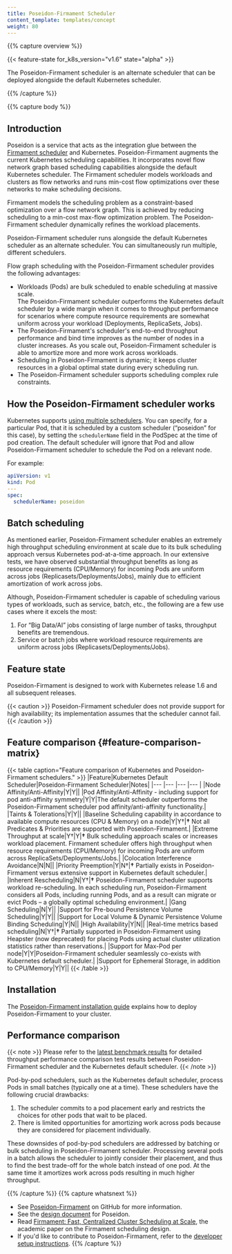 ```yaml
---
title: Poseidon-Firmament Scheduler
content_template: templates/concept
weight: 80
---
```


{{% capture overview %}}

{{< feature-state for_k8s_version="v1.6" state="alpha" >}}

The Poseidon-Firmament scheduler is an alternate scheduler that can be deployed
alongside the default Kubernetes scheduler.

{{% /capture %}}

{{% capture body %}}

## Introduction

Poseidon is a service that acts as the integration glue between the
[Firmament scheduler](https://github.com/Huawei-PaaS/firmament) and Kubernetes.
Poseidon-Firmament augments the current Kubernetes scheduling capabilities. It
incorporates novel flow network graph based scheduling capabilities alongside
the default Kubernetes scheduler. The Firmament scheduler models workloads and
clusters as flow networks and runs min-cost flow optimizations over these
networks to make scheduling decisions.

Firmament models the scheduling problem as a constraint-based optimization over
a flow network graph. This is achieved by reducing scheduling to a min-cost
max-flow optimization problem. The Poseidon-Firmament scheduler dynamically
refines the workload placements.

Poseidon-Firmament scheduler runs alongside the default Kubernetes scheduler as
an alternate scheduler. You can simultaneously run multiple, different
schedulers.

Flow graph scheduling with the Poseidon-Firmament scheduler provides the
following advantages:

- Workloads (Pods) are bulk scheduled to enable scheduling at massive scale.  
  The Poseidon-Firmament scheduler outperforms the Kubernetes default scheduler
  by a wide margin when it comes to throughput performance for scenarios where
  compute resource requirements are somewhat uniform across your workload
  (Deployments, ReplicaSets, Jobs).
- The Poseidon-Firmament's scheduler's end-to-end throughput performance and
  bind time improves as the number of nodes in a cluster increases. As you scale
  out, Poseidon-Firmament scheduler is able to amortize more and more work
  across workloads.
- Scheduling in Poseidon-Firmament is dynamic; it keeps cluster resources in a
  global optimal state during every scheduling run.
- The Poseidon-Firmament scheduler supports scheduling complex rule constraints.

## How the Poseidon-Firmament scheduler works

Kubernetes supports
[using multiple schedulers](/docs/tasks/administer-cluster/configure-multiple-schedulers/).
You can specify, for a particular Pod, that it is scheduled by a custom
scheduler (“poseidon” for this case), by setting the `schedulerName` field in
the PodSpec at the time of pod creation. The default scheduler will ignore that
Pod and allow Poseidon-Firmament scheduler to schedule the Pod on a relevant
node.

For example:

```yaml
apiVersion: v1
kind: Pod
---
spec:
  schedulerName: poseidon
```

## Batch scheduling

As mentioned earlier, Poseidon-Firmament scheduler enables an extremely high
throughput scheduling environment at scale due to its bulk scheduling approach
versus Kubernetes pod-at-a-time approach. In our extensive tests, we have
observed substantial throughput benefits as long as resource requirements
(CPU/Memory) for incoming Pods are uniform across jobs
(Replicasets/Deployments/Jobs), mainly due to efficient amortization of work
across jobs.

Although, Poseidon-Firmament scheduler is capable of scheduling various types of
workloads, such as service, batch, etc., the following are a few use cases where
it excels the most:

1. For “Big Data/AI” jobs consisting of large number of tasks, throughput
   benefits are tremendous.
2. Service or batch jobs where workload resource requirements are uniform across
   jobs (Replicasets/Deployments/Jobs).

## Feature state

Poseidon-Firmament is designed to work with Kubernetes release 1.6 and all
subsequent releases.

{{< caution >}} Poseidon-Firmament scheduler does not provide support for high
availability; its implementation assumes that the scheduler cannot fail.
{{< /caution >}}

## Feature comparison {#feature-comparison-matrix}

{{< table caption="Feature comparison of Kubernetes and Poseidon-Firmament schedulers." >}}
|Feature|Kubernetes Default Scheduler|Poseidon-Firmament Scheduler|Notes| |---
|--- |--- |--- | |Node Affinity/Anti-Affinity|Y|Y|| |Pod
Affinity/Anti-Affinity - including support for pod anti-affinity
symmetry|Y|Y|The default scheduler outperforms the Poseidon-Firmament scheduler
pod affinity/anti-affinity functionality.| |Taints & Tolerations|Y|Y|| |Baseline
Scheduling capability in accordance to available compute resources (CPU &
Memory) on a node|Y|Y†|**†** Not all Predicates & Priorities are supported with
Poseidon-Firmament.| |Extreme Throughput at scale|Y†|Y|**†** Bulk scheduling
approach scales or increases workload placement. Firmament scheduler offers high
throughput when resource requirements (CPU/Memory) for incoming Pods are uniform
across ReplicaSets/Deployments/Jobs.| |Colocation Interference Avoidance|N|N||
|Priority Preemption|Y|N†|**†** Partially exists in Poseidon-Firmament versus
extensive support in Kubernetes default scheduler.| |Inherent
Rescheduling|N|Y†|**†** Poseidon-Firmament scheduler supports workload
re-scheduling. In each scheduling run, Poseidon-Firmament considers all Pods,
including running Pods, and as a result can migrate or evict Pods – a globally
optimal scheduling environment.| |Gang Scheduling|N|Y|| |Support for Pre-bound
Persistence Volume Scheduling|Y|Y|| |Support for Local Volume & Dynamic
Persistence Volume Binding Scheduling|Y|N|| |High Availability|Y|N|| |Real-time
metrics based scheduling|N|Y†|**†** Partially supported in Poseidon-Firmament
using Heapster (now deprecated) for placing Pods using actual cluster
utilization statistics rather than reservations.| |Support for Max-Pod per
node|Y|Y|Poseidon-Firmament scheduler seamlessly co-exists with Kubernetes
default scheduler.| |Support for Ephemeral Storage, in addition to
CPU/Memory|Y|Y|| {{< /table >}}

## Installation

The
[Poseidon-Firmament installation guide](https://github.com/kubernetes-sigs/poseidon/blob/master/docs/install/README.md#Installation)
explains how to deploy Poseidon-Firmament to your cluster.

## Performance comparison

{{< note >}} Please refer to the
[latest benchmark results](https://github.com/kubernetes-sigs/poseidon/blob/master/docs/benchmark/README.md)
for detailed throughput performance comparison test results between
Poseidon-Firmament scheduler and the Kubernetes default scheduler. {{< /note >}}

Pod-by-pod schedulers, such as the Kubernetes default scheduler, process Pods in
small batches (typically one at a time). These schedulers have the following
crucial drawbacks:

1. The scheduler commits to a pod placement early and restricts the choices for
   other pods that wait to be placed.
2. There is limited opportunities for amortizing work across pods because they
   are considered for placement individually.

These downsides of pod-by-pod schedulers are addressed by batching or bulk
scheduling in Poseidon-Firmament scheduler. Processing several pods in a batch
allows the scheduler to jointly consider their placement, and thus to find the
best trade-off for the whole batch instead of one pod. At the same time it
amortizes work across pods resulting in much higher throughput.

{{% /capture %}} {{% capture whatsnext %}}

- See [Poseidon-Firmament](https://github.com/kubernetes-sigs/poseidon#readme)
  on GitHub for more information.
- See the
  [design document](https://github.com/kubernetes-sigs/poseidon/blob/master/docs/design/README.md)
  for Poseidon.
- Read
  [Firmament: Fast, Centralized Cluster Scheduling at Scale](https://www.usenix.org/system/files/conference/osdi16/osdi16-gog.pdf),
  the academic paper on the Firmament scheduling design.
- If you'd like to contribute to Poseidon-Firmament, refer to the
  [developer setup instructions](https://github.com/kubernetes-sigs/poseidon/blob/master/docs/devel/README.md).
  {{% /capture %}}
